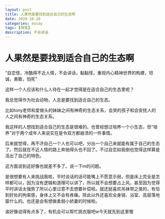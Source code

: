 ```yaml
---
layout: post
title: 人果然是要找到适合自己的生态啊
date: 2020-10-28
categories: essay
tags: [随笔]
description: 不会讲话
---
```




# 人果然是要找到适合自己的生态啊

“自恋怪，冷酷得不近人情，不会讲话，黏黏怪，重视内心精神世界的构建，坦诚，勇敢，怕死”

这样一个人应该和什么人待在一起才觉得是在适合自己的生态里呢？

我总觉得作为社会动物，人总是要找到适合自己的生态。

比如tony老师和爱做头的妹妹之间有神奇的生态关系，会哭的孩子和会安抚人的人之间有神奇的生态关系。

我这样的人想找到适合自己的生态是很难的。也曾经想过培养一个小生态，但“培养”对于两个成年人来说实在是令双方都崩溃的一件事情。

后来就觉得，再不济自己一个人也可以吧，分出一个自己来就能有属于自己的生态了。然后就在不近人情的路上奔驰得头也不回了。不过自恋如我倒也觉得这样算是活出了自己的特色。

这方面说到这好像也就差不多了。说一下m的问题。

是很想要有人来挑战我啦，平时谈话的话可能嘴上不愿意示弱，但是床上完全是怎样都可以，因为没有逻辑和道理可以讲了，所以就不会想要占上风，甚至因为觉得平时讲话太强势了所以心里过意不去想要补偿啦。就还挺喜欢吊袜带之类的，有恰到好处的拘束感，身体上又不会有疼痛。除此以外还喜欢全身镜、浴室、高层落地窗什么的。也还是会有想做柔弱小娇妻的时候啦。

诶好像说得有点多了，有机会可以帮忙挑衣服吧w今天就先到这里喔

